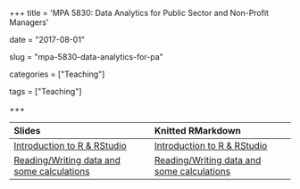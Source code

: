 +++
title = 'MPA 5830: Data Analytics for Public Sector and Non-Profit Managers'

date = "2017-08-01"

slug =  "mpa-5830-data-analytics-for-pa"

categories = ["Teaching"]

tags = ["Teaching"]

+++


| Slides | Knitted RMarkdown |
| :----  | :-----            |
| [Introduction to R & RStudio](https://aniruhil.org/teaching/danalytics/presentations/Module01Pres.html) | [Introduction to R & RStudio](https://aniruhil.org/teaching/danalytics/Module01.html) |
| [Reading/Writing data and some calculations](https://aniruhil.org/teaching/danalytics/presentations/Module02Pres.html) | [Reading/Writing data and some calculations](https://aniruhil.org/teaching/danalytics/Module02.html) |










 
